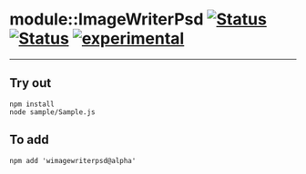 
# module::ImageWriterPsd [![Status](https://img.shields.io/circleci/build/github/Wandalen/wImageWriterPsd?label=Test&logo=Test)](https://circleci.com/gh/Wandalen/wImageWriterPsd) [![Status](https://github.com/Wandalen/wImageWriterPsd/workflows/Test/badge.svg)](https://github.com/Wandalen/wImageWriterPsd/actions?query=workflow%3ATest) [![experimental](https://img.shields.io/badge/stability-experimental-orange.svg)](https://github.com/emersion/stability-badges#experimental)

___

## Try out
```
npm install
node sample/Sample.js
```

## To add
```
npm add 'wimagewriterpsd@alpha'
```


